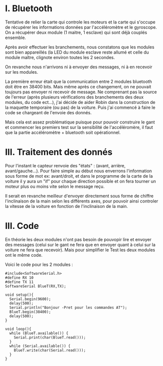 # I. Bluetooth

Tentative de relier la carte qui controle les moteurs et la carte qui s'occupe de récupérer les informations données par l'accéléromètre et le gyroscope.
On a récupérer deux module (1 maitre, 1 esclave) qui sont déjà couplés ensemble.

Après avoir effectuer les branchements, nous constatons que les modules sont bien appareillés (la LED du module esclave reste allumé et celle du module maître,
clignote environ toutes les 2 secondes.

On revanche nous n'arrivons ni à envoyer des messages, ni à en recevoir sur les modules. 

La première erreur était que la communication entre 2 modules bluetooth doit être en 38400 bits. Mais même après ce changement, on ne pouvait toujours pas envoyer ni recevoir de message.
Ne comprenant pas la source de l'erreur (après plusieurs vérifications des branchements des deux modules, du code ect...), j'ai décide de aider Robin dans la construction de la maquette temporaire (ou pas) de la voiture. Puis j'ai commencé à faire le code se chargeant de l'envoie des donnés.

Mais cela est assez problématique puisque pour pouvoir construire le gant et commencer les premiers test sur la sensibilité de l'accéléromère, il faut que la partie accéléromètre + bluetooth soit opérationnel.

# III. Traitement des donnés

Pour l'instant le capteur renvoie des "états" : (avant, arrière, avant/gauche...). Pour faire simple au début nous enverrons l'information sous forme de mot ex:
avant/droit, et dans le programme de la carte de la voiture il y aura un "if" pour chaque direction possible et on fera tourner un moteur plus ou moins vite selon le message reçu.

Il serait en revanche meilleur d'envoyer directement sous forme de chiffre l'inclinaison de la main selon les différents axes, pour pouvoir ainsi controler la vitesse de la voiture en fonction de l'inclinaison de la main.


 # III. Code

En théorie les deux modules n'ont pas besoin de pouvopir lire et envoyer des messages (celui sur le gant ne fera que en envoyer quant à celui sur la voiture ne fera que recevoir). Mais pour simplifier le Test les deux modules ont le même code.


Voici le code pour les 2 modules :
```
#include<SoftwareSerial.h>
#define RX 10
#define TX 11
SoftwareSerial BlueT(RX,TX);
 
void setup(){
  Serial.begin(9600);
  delay(500);
  Serial.println("Bonjour -Pret pour les commandes AT");
  BlueT.begin(38400);
  delay(500);
}
 
void loop(){
  while (BlueT.available()) {
    Serial.print(char(BlueT.read())); 
  }
  while (Serial.available()) {
    BlueT.write(char(Serial.read())); 
  }
}
```
